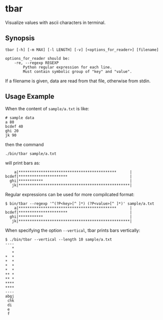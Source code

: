 tbar
====

Visualize values with ascii characters in terminal.


Synopsis
--------

    tbar [-h] [-m MAX] [-l LENGTH] [-v] [<options_for_reader>] [filename]
    
    options_for_reader should be:
        -re, --regexp REGEXP
            Python regular expression for each line.
            Must contain symbolic group of "key" and "value".

If a filename is given, data are read from that file, otherwise from stdin.



Usage Example
-------------

When the content of `sample/a.txt` is like:

    # sample data
    a 80
    bcdef 40
    ghi 20
    jk 90

then the command

    ./bin/tbar sample/a.txt

will print bars as:

        a|********************************************      |
    bcdef|**********************                            |
      ghi|***********                                       |
       jk|**************************************************|

Regular expressions can be used for more compilcated format:

    $ bin/tbar --regexp '^(?P<key>[^ ]*) (?P<value>[^ ]*)' sample/a.txt
        a|********************************************      |
    bcdef|**********************                            |
      ghi|***********                                       |
       jk|**************************************************|

When specifying the option `--vertical`, tbar prints bars vertically:

    $ ./bin/tbar --vertical --length 10 sample/a.txt
    ----
       *
       *
    *  *
    *  *
    *  *
    *  *
    ** *
    ** *
    ****
    ****
    ----
    abgj
     chk
     di
     e
     f
